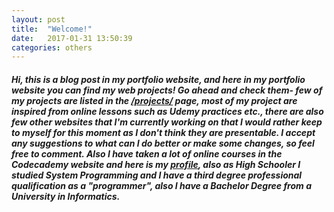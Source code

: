 ```yaml
---
layout: post
title:  "Welcome!"
date:   2017-01-31 13:50:39
categories: others
---
```

<h5>Hi, this is a blog post in my portfolio website, and here in my portfolio website you can find my web projects! Go ahead and check them- few of my projects are listed in the <a href="http://zhivkoz.github.io/Portfolio/projects/">/projects/</a> page, most of my project are inspired from online lessons such as Udemy practices etc., there are also few other websites that I'm currently working on that I would rather keep to myself for this moment as I don't think they are presentable. I accept any suggestions to what can I do better or make some changes, so feel free to comment. Also I have taken a lot of online courses in the Codecademy website and here is my <a href="https://www.codecademy.com/zhivko73656"> profile</a>, also as High Schooler I studied System Programming and I have a third degree professional qualification as a "programmer", also I have a Bachelor Degree from a University in Informatics.</h5>
